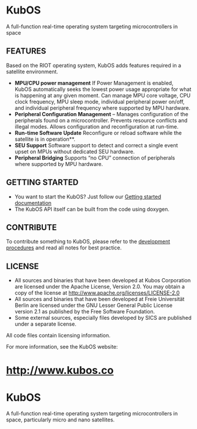 # KubOS

A full-function real-time operating system targeting microcontrollers in space

## FEATURES

Based on the RIOT operating system, KubOS adds features required in a satellite environment.
* **MPU/CPU power management** If Power Management is enabled, KubOS automatically seeks the lowest power usage appropriate for what is happening at any given moment. Can manage MPU core voltage, CPU clock frequency, MPU sleep mode, individual peripheral power on/off, and individual peripheral frequency where supported by MPU hardware.
* **Peripheral Configuration Management** – Manages configuration of the peripherals found on a microcontroller. Prevents resource conflicts and illegal modes. Allows configuration and reconfiguration at run-time.
* **Run-time Software Update** Reconfigure or reload software while the satellite is in operation**.
* **SEU Support** Software support to detect and correct a single event upset on MPUs without dedicated SEU hardware.
* **Peripheral Bridging** Supports “no CPU” connection of peripherals where supported by MPU hardware.

## GETTING STARTED

* You want to start the KubOS? Just follow our [Getting started documentation](https://github.com/openkosmosorg/KubOS/wiki/Getting-started)
* The KubOS API itself can be built from the code using doxygen.

## CONTRIBUTE

To contribute something to KubOS, please refer to the [development procedures](https://github.com/openkosmosorg/KubOS/wiki/Development-procedures) and read all notes for best practice.

## LICENSE

* All sources and binaries that have been developed at Kubos Corporation are licensed 
  under the Apache License, Version 2.0. You may obtain a copy of the license at
          http://www.apache.org/licenses/LICENSE-2.0
* All sources and binaries that have been developed at Freie Universität Berlin are
  licensed under the GNU Lesser General Public License version 2.1 as published by the
  Free Software Foundation.
* Some external sources, especially files developed by SICS are published under
  a separate license.

All code files contain licensing information.

For more information, see the KubOS website:

http://www.kubos.co
====================================================================================================
# KubOS
A full-function real-time operating system targeting microcontrollers in space, particularly micro and nano satellites.
